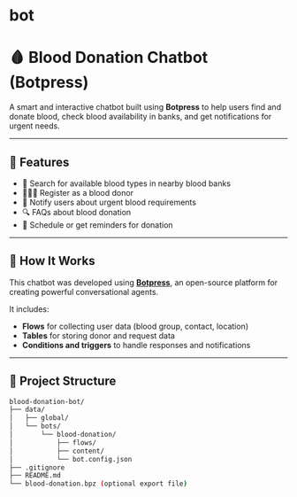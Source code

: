 # bot
# 🩸 Blood Donation Chatbot (Botpress)

A smart and interactive chatbot built using **Botpress** to help users find and donate blood, check blood availability in banks, and get notifications for urgent needs.

---

## 📌 Features

- 🏥 Search for available blood types in nearby blood banks  
- 🧑‍🤝‍🧑 Register as a blood donor  
- 📲 Notify users about urgent blood requirements  
- 🔍 FAQs about blood donation  
- 📅 Schedule or get reminders for donation

---

## 🚀 How It Works

This chatbot was developed using [**Botpress**](https://botpress.com), an open-source platform for creating powerful conversational agents.

It includes:
- **Flows** for collecting user data (blood group, contact, location)
- **Tables** for storing donor and request data
- **Conditions and triggers** to handle responses and notifications

---

## 📁 Project Structure

```bash
blood-donation-bot/
├── data/
│   ├── global/
│   └── bots/
│       └── blood-donation/
│           ├── flows/
│           ├── content/
│           └── bot.config.json
├── .gitignore
├── README.md
└── blood-donation.bpz (optional export file)

